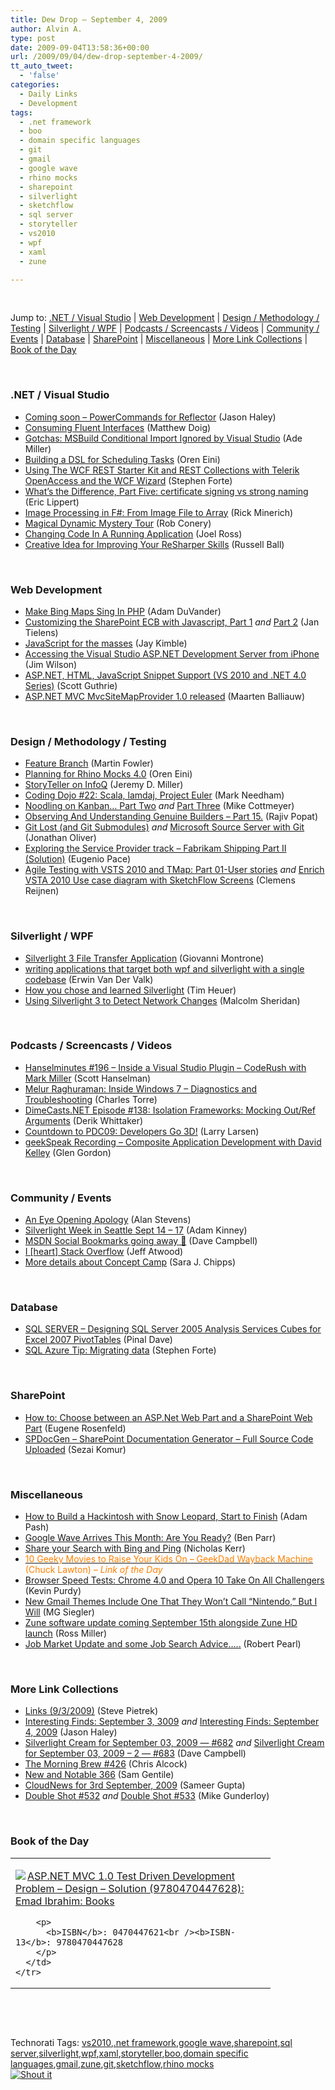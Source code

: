 ```yaml
---
title: Dew Drop – September 4, 2009
author: Alvin A.
type: post
date: 2009-09-04T13:58:36+00:00
url: /2009/09/04/dew-drop-september-4-2009/
tt_auto_tweet:
  - 'false'
categories:
  - Daily Links
  - Development
tags:
  - .net framework
  - boo
  - domain specific languages
  - git
  - gmail
  - google wave
  - rhino mocks
  - sharepoint
  - silverlight
  - sketchflow
  - sql server
  - storyteller
  - vs2010
  - wpf
  - xaml
  - zune

---
```

&#160;

Jump to: [.NET / Visual Studio][1] | [Web Development][2] | [Design / Methodology / Testing][3] | [Silverlight / WPF][4] | [Podcasts / Screencasts / Videos][5] | [Community / Events][6] | [Database][7] | [SharePoint][8] | [Miscellaneous][9] | [More Link Collections][10] | [Book of the Day][11] 

&#160;

### <a name="dotnet"></a>.NET / Visual Studio

  * [Coming soon – PowerCommands for Reflector][12] (Jason Haley)
  * [Consuming Fluent Interfaces][13] (Matthew Doig)
  * [Gotchas: MSBuild Conditional Import Ignored by Visual Studio][14] (Ade Miller)
  * [Building a DSL for Scheduling Tasks][15] (Oren Eini)
  * [Using The WCF REST Starter Kit and REST Collections with Telerik OpenAccess and the WCF Wizard][16] (Stephen Forte)
  * [What&#8217;s the Difference, Part Five: certificate signing vs strong naming][17] (Eric Lippert)
  * [Image Processing in F#: From Image File to Array][18] (Rick Minerich)
  * [Magical Dynamic Mystery Tour][19] (Rob Conery)
  * [Changing Code In A Running Application][20] (Joel Ross)
  * [Creative Idea for Improving Your ReSharper Skills][21] (Russell Ball)

&#160;

### <a name="web"></a>Web Development

  * [Make Bing Maps Sing In PHP][22] (Adam DuVander)
  * [Customizing the SharePoint ECB with Javascript, Part 1][23] _and_&#160;[Part 2][24] (Jan Tielens)
  * [JavaScript for the masses][25] (Jay Kimble)
  * [Accessing the Visual Studio ASP.NET Development Server from iPhone][26] (Jim Wilson)
  * [ASP.NET, HTML, JavaScript Snippet Support (VS 2010 and .NET 4.0 Series)][27] (Scott Guthrie)
  * [ASP.NET MVC MvcSiteMapProvider 1.0 released][28] (Maarten Balliauw)

&#160;

### <a name="design"></a>Design / Methodology / Testing

  * [Feature Branch][29] (Martin Fowler)
  * [Planning for Rhino Mocks 4.0][30] (Oren Eini)
  * [StoryTeller on InfoQ][31] (Jeremy D. Miller)
  * [Coding Dojo #22: Scala, lamdaj, Project Euler][32] (Mark Needham)
  * [Noodling on Kanban&#8230; Part Two][33] _and_&#160;[Part Three][34] (Mike Cottmeyer)
  * [Observing And Understanding Genuine Builders &#8211; Part 15.][35] (Rajiv Popat)
  * [Git Lost (and Git Submodules)][36] _and_&#160;[Microsoft Source Server with Git][37] (Jonathan Oliver)
  * [Exploring the Service Provider track – Fabrikam Shipping Part II (Solution)][38] (Eugenio Pace)
  * [Agile Testing with VSTS 2010 and TMap: Part 01-User stories][39] _and_&#160;[Enrich VSTA 2010 Use case diagram with SketchFlow Screens][40] (Clemens Reijnen)

&#160;

### <a name="silverlight"></a>Silverlight / WPF

  * [Silverlight 3 File Transfer Application][41] (Giovanni Montrone)
  * [writing applications that target both wpf and silverlight with a single codebase][42] (Erwin Van Der Valk)
  * [How you chose and learned Silverlight][43] (Tim Heuer)
  * [Using Silverlight 3 to Detect Network Changes][44] (Malcolm Sheridan)

&#160;

### <a name="podcasts"></a>Podcasts / Screencasts / Videos

  * [Hanselminutes #196 &#8211; Inside a Visual Studio Plugin &#8211; CodeRush with Mark Miller][45] (Scott Hanselman)
  * [Melur Raghuraman: Inside Windows 7 &#8211; Diagnostics and Troubleshooting][46] (Charles Torre)
  * [DimeCasts.NET Episode #138: Isolation Frameworks: Mocking Out/Ref Arguments][47] (Derik Whittaker)
  * [Countdown to PDC09: Developers Go 3D!][48] (Larry Larsen)
  * [geekSpeak Recording &#8211; Composite Application Development with David Kelley][49] (Glen Gordon)

&#160;

### <a name="events"></a>Community / Events

  * [An Eye Opening Apology][50] (Alan Stevens)
  * [Silverlight Week in Seattle Sept 14 &#8211; 17][51] (Adam Kinney)
  * [MSDN Social Bookmarks going away 🙁][52] (Dave Campbell)
  * [I [heart] Stack Overflow][53] (Jeff Atwood)
  * [More details about Concept Camp][54] (Sara J. Chipps)

&#160;

### <a name="db"></a>Database

  * [SQL SERVER – Designing SQL Server 2005 Analysis Services Cubes for Excel 2007 PivotTables][55] (Pinal Dave)
  * [SQL Azure Tip: Migrating data][56] (Stephen Forte)

&#160;

### <a name="sp"></a>SharePoint

  * [How to: Choose between an ASP.Net Web Part and a SharePoint Web Part][57] (Eugene Rosenfeld)
  * [SPDocGen &#8211; SharePoint Documentation Generator &#8211; Full Source Code Uploaded][58] (Sezai Komur)

&#160;

### <a name="misc"></a>Miscellaneous

  * [How to Build a Hackintosh with Snow Leopard, Start to Finish][59] (Adam Pash)
  * [Google Wave Arrives This Month: Are You Ready?][60] (Ben Parr)
  * [Share your Search with Bing and Ping][61] (Nicholas Kerr)
  * [<font color="#ff8000">10 Geeky Movies to Raise Your Kids On &#8211; GeekDad Wayback Machine</font>][62] <font color="#ff8000">(Chuck Lawton)<em> – Link of the Day</em></font>
  * [Browser Speed Tests: Chrome 4.0 and Opera 10 Take On All Challengers][63] (Kevin Purdy)
  * [New Gmail Themes Include One That They Won’t Call “Nintendo,” But I Will][64] (MG Siegler)
  * [Zune software update coming September 15th alongside Zune HD launch][65] (Ross Miller)
  * [Job Market Update and some Job Search Advice…..][66] (Robert Pearl)

&#160;

### <a name="links"></a>More Link Collections

  * [Links (9/3/2009)][67] (Steve Pietrek)
  * [Interesting Finds: September 3, 3009][68] _and_&#160;[Interesting Finds: September 4, 2009][69] (Jason Haley)
  * [Silverlight Cream for September 03, 2009 &#8212; #682][70] _and_&#160;[Silverlight Cream for September 03, 2009 &#8211; 2 &#8212; #683][71] (Dave Campbell)
  * [The Morning Brew #426][72] (Chris Alcock)
  * [New and Notable 366][73] (Sam Gentile)
  * [CloudNews for 3rd September, 2009][74] (Sameer Gupta)
  * [Double Shot #532][75] _and_&#160;[Double Shot #533][76] (Mike Gunderloy)

&#160;

### <a name="book"></a>Book of the Day

<div style="padding-bottom: 0px; margin: 0px; padding-left: 0px; padding-right: 0px; display: inline; float: none; padding-top: 0px" id="scid:7dc1bd33-94bd-46fd-a20b-0131235bcd47:0c895779-51c2-48da-a56d-ea7d6a5081be" class="wlWriterSmartContent">
  <table cellspacing="0" cellpadding="2" width="400" border="0" unselectable="on">
    <tr>
      <td valign="top" width="400">
        <p>
          <a title="ASP.NET MVC 1.0 Test Driven Development Problem - Design - Solution (9780470447628): Emad Ibrahim: Books" href="http://www.amazon.com/exec/obidos/ASIN/0470447621/alvinashcraft-20"><img data-recalc-dims="1" decoding="async" src="https://i0.wp.com/images.amazon.com/images/P/0470447621.01.MZZZZZZZ.jpg?w=660" border="0" align="left" style="float:left" />ASP.NET MVC 1.0 Test Driven Development Problem &#8211; Design &#8211; Solution (9780470447628): Emad Ibrahim: Books</a>
        </p>
        
        <p>
          <b>ISBN</b>: 0470447621<br /><b>ISBN-13</b>: 9780470447628
        </p>
      </td>
    </tr>
  </table>
</div>

&#160;

<div style="padding-bottom: 0px; margin: 0px; padding-left: 0px; padding-right: 0px; display: inline; float: none; padding-top: 0px" id="scid:C16BAC14-9A3D-4c50-9394-FBFEF7A93539:6a3e43db-b044-4415-b2e6-078bf983b7a7" class="wlWriterSmartContent">
  <!--dotnetkickit-->
</div>

&#160;

<div style="padding-bottom: 0px; margin: 0px; padding-left: 0px; padding-right: 0px; display: inline; float: none; padding-top: 0px" id="scid:0767317B-992E-4b12-91E0-4F059A8CECA8:237ccee6-6944-4162-993e-dd4ff595b185" class="wlWriterSmartContent">
  Technorati Tags: <a href="http://technorati.com/tags/vs2010" rel="tag">vs2010</a>,<a href="http://technorati.com/tags/.net+framework" rel="tag">.net framework</a>,<a href="http://technorati.com/tags/google+wave" rel="tag">google wave</a>,<a href="http://technorati.com/tags/sharepoint" rel="tag">sharepoint</a>,<a href="http://technorati.com/tags/sql+server" rel="tag">sql server</a>,<a href="http://technorati.com/tags/silverlight" rel="tag">silverlight</a>,<a href="http://technorati.com/tags/wpf" rel="tag">wpf</a>,<a href="http://technorati.com/tags/xaml" rel="tag">xaml</a>,<a href="http://technorati.com/tags/storyteller" rel="tag">storyteller</a>,<a href="http://technorati.com/tags/boo" rel="tag">boo</a>,<a href="http://technorati.com/tags/domain+specific+languages" rel="tag">domain specific languages</a>,<a href="http://technorati.com/tags/gmail" rel="tag">gmail</a>,<a href="http://technorati.com/tags/zune" rel="tag">zune</a>,<a href="http://technorati.com/tags/git" rel="tag">git</a>,<a href="http://technorati.com/tags/sketchflow" rel="tag">sketchflow</a>,<a href="http://technorati.com/tags/rhino+mocks" rel="tag">rhino mocks</a>
</div>

<div class="wlWriterHeaderFooter" style="margin:0px; padding:0px 0px 0px 0px;">
  <div class="shoutIt">
    <a rev="vote-for" href="http://dotnetshoutout.com/Submit?url=http%3a%2f%2fwww.alvinashcraft.com%2f2009%2f09%2f04%2fdew-drop-september-4-2009%2f&title=Dew+Drop+-+September+4%2c+2009"><img decoding="async" alt="Shout it" src="http://dotnetshoutout.com/image.axd?url=https://morningdew-bpc6g3a0fgaxdxcu.eastus2-01.azurewebsites.net/2009/09/04/dew-drop-september-4-2009/" style="border:0px" /></a>
  </div>
</div>

 [1]: https://morningdew-bpc6g3a0fgaxdxcu.eastus2-01.azurewebsites.net/#dotnet
 [2]: https://morningdew-bpc6g3a0fgaxdxcu.eastus2-01.azurewebsites.net/#web
 [3]: https://morningdew-bpc6g3a0fgaxdxcu.eastus2-01.azurewebsites.net/#design
 [4]: https://morningdew-bpc6g3a0fgaxdxcu.eastus2-01.azurewebsites.net/#silverlight
 [5]: https://morningdew-bpc6g3a0fgaxdxcu.eastus2-01.azurewebsites.net/#podcasts
 [6]: https://morningdew-bpc6g3a0fgaxdxcu.eastus2-01.azurewebsites.net/#events
 [7]: https://morningdew-bpc6g3a0fgaxdxcu.eastus2-01.azurewebsites.net/#db
 [8]: https://morningdew-bpc6g3a0fgaxdxcu.eastus2-01.azurewebsites.net/#sp
 [9]: https://morningdew-bpc6g3a0fgaxdxcu.eastus2-01.azurewebsites.net/#misc
 [10]: https://morningdew-bpc6g3a0fgaxdxcu.eastus2-01.azurewebsites.net/#links
 [11]: https://morningdew-bpc6g3a0fgaxdxcu.eastus2-01.azurewebsites.net/#book
 [12]: http://jasonhaley.com/blog/post.aspx?id=c7b7809b-3bc3-4af7-bd59-c68a4afadd32
 [13]: http://blog.matthewdoig.com/?p=174
 [14]: http://www.ademiller.com/blogs/tech/2009/09/gotchas-msbuild-conditional-import-ignored-by-visual-studio/?&owa_from=feed&owa_sid=
 [15]: http://feeds.dzone.com/~r/zones/dotnet/~3/2D2b9ihFnQ0/building-dsl-scheduling-tasks
 [16]: http://feedproxy.google.com/~r/StephenFortesBlog/~3/DTLJ_T3NAv4/PermaLink,guid,e1c8dc4e-7672-43b7-8494-49d2ce657d39.aspx
 [17]: http://blogs.msdn.com/ericlippert/archive/2009/09/03/what-s-the-difference-part-five-certificate-signing-vs-strong-naming.aspx
 [18]: http://www.atalasoft.com/cs/blogs/rickm/archive/2009/09/03/getting-started-with-image-processing-in-f-loading-image-data-into-an-array.aspx
 [19]: http://feedproxy.google.com/~r/wekeroad/EeKc/~3/s4p443Jxi_g/
 [20]: http://feeds.rosscode.com/~r/Rosscode/~3/cHRpKhqOqTk/index.php
 [21]: http://feedproxy.google.com/~r/caffeinatedcoder/ProY/~3/jIFxADMNBfA/
 [22]: http://feedproxy.google.com/~r/ProgrammableWeb/~3/JXzOCxO2Y1Y/
 [23]: http://feedproxy.google.com/~r/sharepointmvpblogs/~3/5k2tpI_eXI4/customizing-the-sharepoint-ecb-with-javascript-part-1.aspx
 [24]: http://feedproxy.google.com/~r/sharepointmvpblogs/~3/tBNkSEjWZbk/customizing-the-sharepoint-ecb-with-javascript-part-2.aspx
 [25]: http://feedproxy.google.com/~r/TheRuntime/~3/YPbCpdc13RQ/javascript-for-the-masses.aspx
 [26]: http://www.pluralsight.com/community/blogs/jimw/archive/2009/09/03/accessing-the-visual-studio-asp-net-development-server-from-iphone.aspx
 [27]: http://weblogs.asp.net/scottgu/archive/2009/09/04/asp-net-html-javascript-snippet-support-vs-2010-and-net-4-0-series.aspx
 [28]: http://blog.maartenballiauw.be/post.aspx?id=ee74dbee-633e-4b57-8907-8b294f5c4730
 [29]: http://martinfowler.com/bliki/FeatureBranch.html
 [30]: http://feedproxy.google.com/~r/AyendeRahien/~3/xt8na9OZveY/planning-for-rhino-mocks-4.0.aspx
 [31]: http://codebetter.com/blogs/jeremy.miller/archive/2009/09/03/storyteller-on-infoq.aspx
 [32]: http://feedproxy.google.com/~r/MarkNeedham/~3/4mUIrGkZWqw/
 [33]: http://feedproxy.google.com/~r/LeadingAgile/~3/sKhu0EIpJeU/noodling-on-kanban-part-two.html
 [34]: http://feedproxy.google.com/~r/LeadingAgile/~3/u2PdGKd3hJs/noodling-on-kanban-part-three_03.html
 [35]: http://www.thousandtyone.com/blog/ObservingAndUnderstandingGenuineBuildersPart15.aspx
 [36]: http://jonathan-oliver.blogspot.com/2009/09/git-lost-and-git-submodules.html
 [37]: http://jonathan-oliver.blogspot.com/2009/09/microsoft-source-server-with-git.html
 [38]: http://blogs.msdn.com/eugeniop/archive/2009/09/03/exploring-the-service-provider-track-fabrikam-shipping-part-ii-solution.aspx
 [39]: http://feedproxy.google.com/~r/clemensreijnen/qzrF/~3/m4L3_JRde9Q/post.aspx
 [40]: http://feedproxy.google.com/~r/clemensreijnen/qzrF/~3/CnFoEV1Jnjk/post.aspx
 [41]: http://blogs.msdn.com/coding4fun/archive/2009/09/03/9876572.aspx
 [42]: http://blogs.msdn.com/erwinvandervalk/archive/2009/09/03/writing-applications-that-target-both-wpf-and-silverlight-with-a-single-codebase.aspx
 [43]: http://feeds.timheuer.com/~r/timheuer/~3/Pnq-DvkFKww/how-do-you-want-to-learn-silverlight.aspx
 [44]: http://feedproxy.google.com/~r/netCurryRecentArticles/~3/Etp2DdMy2EU/ShowArticle.aspx
 [45]: http://www.hanselminutes.com/default.aspx?ShowID=196
 [46]: http://channel9.msdn.com/shows/Going+Deep/Inside-Windows-7-Diagnostics-and-Troubleshooting/
 [47]: http://feedproxy.google.com/~r/Dimecastsnet--InformAndEducateIn10MinutesOrLess/~3/Wb9NQbeOwg4/138
 [48]: http://channel9.msdn.com/posts/LarryLarsen/Countdown-to-PDC09-Developers-Go-3D/
 [49]: http://channel9.msdn.com/shows/geekSpeak/geekSpeak-Recording-Composite-Application-Development-with-David-Kelley/
 [50]: http://netcave.org/AnEyeOpeningApology.aspx
 [51]: http://feedproxy.google.com/~r/AdamKinney/~3/j-K4rwGbYgw/Silverlight-Week-in-Seattle-Sept-14-17
 [52]: http://geekswithblogs.net/WynApseTechnicalMusings/archive/2009/09/04/134487.aspx
 [53]: http://blog.stackoverflow.com/2009/09/i-heart-stack-overflow/
 [54]: http://girldeveloper.com/events/more-details-about-concept-camp/
 [55]: http://blog.sqlauthority.com/2009/09/04/sql-server-designing-sql-server-2005-analysis-services-cubes-for-excel-2007-pivottables/
 [56]: http://feedproxy.google.com/~r/StephenFortesBlog/~3/DnLBUrs2ppQ/PermaLink,guid,09d0bb8b-42fe-417d-86bf-8b8129b622e7.aspx
 [57]: http://feedproxy.google.com/~r/sharepointmvpblogs/~3/5SzyGpfQuxo/how-to-choose-between-aspnet-web-part.html
 [58]: http://feedproxy.google.com/~r/sharepointmvpblogs/~3/LblRGWJdT5g/spdocgen-sharepoint-documentation.html
 [59]: http://feeds.gawker.com/~r/lifehacker/full/~3/q60NIeG5BnI/how-to-build-a-hackintosh-with-snow-leopard-start-to-finish
 [60]: http://mashable.com/2009/09/03/google-wave-coming-soon/
 [61]: http://www.bing.com/community/blogs/search/archive/2009/09/03/share-your-search-with-bing-and-ping.aspx
 [62]: http://feeds.wired.com/~r/wiredgeekdad/~3/6346akoRmxE/
 [63]: http://feeds.gawker.com/~r/lifehacker/full/~3/KOq8Mh8yA6Q/browser-speed-tests-chrome-40-and-opera-10-take-on-all-challengers
 [64]: http://www.techcrunch.com/2009/09/04/new-gmail-themes-including-one-that-they-wont-call-nintendo-but-i-will/
 [65]: http://www.engadget.com/2009/09/03/zune-software-update-coming-september-15th-alongside-zune-hd-lau/
 [66]: http://www.sqlservercentral.com/blogs/pearlknows/archive/2009/09/04/job-market-update-and-some-job-search-advice.aspx
 [67]: http://spietrek.blogspot.com/2009/09/links-932009.html
 [68]: http://jasonhaley.com/blog/post.aspx?id=2dac2e5f-6517-4722-95f4-c55c25cb4a2f
 [69]: http://jasonhaley.com/blog/post.aspx?id=31320ee5-ea9e-470e-be0d-9dd116852a27
 [70]: http://geekswithblogs.net/WynApseTechnicalMusings/archive/2009/09/03/134468.aspx
 [71]: http://geekswithblogs.net/WynApseTechnicalMusings/archive/2009/09/03/134486.aspx
 [72]: http://feedproxy.google.com/~r/ReflectivePerspective/~3/pp138TBNOKA/
 [73]: http://feedproxy.google.com/~r/SamGentile/~3/YcmWG6eha5g/
 [74]: http://feedproxy.google.com/~r/CloudAve/~3/MJEPgCspBQg/cloudnews-for-3rd-september-2009
 [75]: http://afreshcup.com/2009/09/03/double-shot-532/
 [76]: http://afreshcup.com/2009/09/04/double-shot-533/